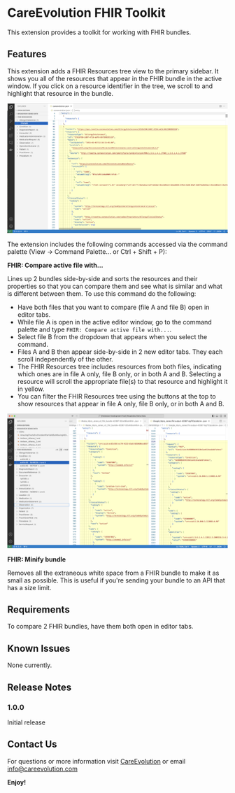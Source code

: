 # CareEvolution FHIR Toolkit

This extension provides a toolkit for working with FHIR bundles.

## Features

This extension adds a FHIR Resources tree view to the primary sidebar. It shows you all of the resources that appear in the FHIR bundle in the active window. If you click on a resource identifier in the tree, we scroll to and highlight that resource in the bundle.

![Tree View](./images/tree-view.png)


The extension includes the following commands accessed via the command palette (View -> Command Palette... or Ctrl + Shift + P): 

**FHIR: Compare active file with...**

Lines up 2 bundles side-by-side and sorts the resources and their properties so that you can compare them and see what is similar and what is different between them. To use this command do the following:

- Have both files that you want to compare (file A and file B) open in editor tabs.
- While file A is open in the active editor window, go to the command palette and type `FHIR: Compare active file with...`. 
- Select file B from the dropdown that appears when you select the command.
- Files A and B then appear side-by-side in 2 new editor tabs. They each scroll independently of the other.
- The FHIR Resources tree includes resources from both files, indicating which ones are in file A only, file B only, or in both A and B. Selecting a resource will scroll the appropriate file(s) to that resource and highlight it in yellow.
- You can filter the FHIR Resources tree using the buttons at the top to show resources that appear in file A only, file B only, or in both A and B.

![Compare files](./images/compare.png)

**FHIR: Minify bundle**

Removes all the extraneous white space from a FHIR bundle to make it as small as possible. This is useful if you're sending your bundle to an API that has a size limit.


## Requirements

To compare 2 FHIR bundles, have them both open in editor tabs. 

## Known Issues

None currently.

## Release Notes

### 1.0.0

Initial release

## Contact Us
For questions or more information visit [CareEvolution](https://careevolution.com "CareEvolution") or email <info@careevolution.com>

**Enjoy!**
